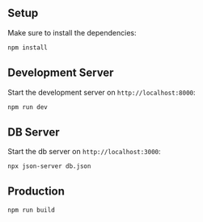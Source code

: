 ## Setup

Make sure to install the dependencies:

```bash
npm install
```

## Development Server

Start the development server on `http://localhost:8000`:

```bash
npm run dev
```

## DB Server

Start the db server on `http://localhost:3000`:

```bash
npx json-server db.json
```

## Production

```bash
npm run build
```
